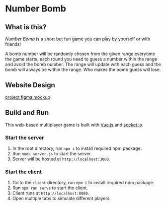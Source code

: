 # Number Bomb

## What is this?

*Number Bomb* is a short but fun game you can play by yourself or with friends!

A bomb number will be randomly chosen from the given range everytime the game starts, each round you need to guess a number within the range and avoid the bomb number. The range will update with each guess and the bomb will always be within the range. Who makes the bomb guess will lose. 

## Website Design
[project figma mockup](https://www.figma.com/file/XMNxOLgBoNQgPeEv62PtGp/Number-Bomb?node-id=0%3A1)

## Build and Run

This web-based multiplayer game is built with [Vue.js](https://vuejs.org) and [socket.io](https://socket.io).

### Start the server
1. In the root directory, run `npm i` to install required npm package.
2. Run `node server.js` to start the server.
3. Server will be hosted at `http://localhost:3000`.

### Start the client
1. Go to the `client` directory, run `npm i` to install required npm package.
2. Run `npm run serve` to start the client.
3. Client runs at `http://localhost:8080`.
4. Open multiple tabs to simulate different players.